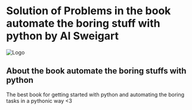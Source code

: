 # Solution of Problems in the book automate the boring stuff with python by Al Sweigart




![Logo](https://www.seekpng.com/png/full/70-701560_open-python-logo-png.png)


## About the book automate the boring stuffs with python

The best book for getting started with python and automating the boring tasks in a pythonic way <3
